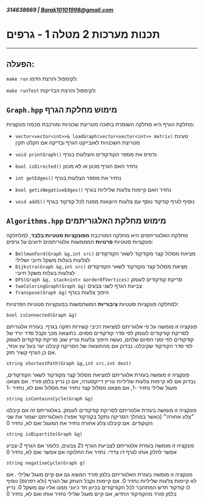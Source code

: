 ##### 314638669 | Barak10101998@gmail.com
# תכנות מערכות 2 מטלה 1  - גרפים
___
הפעלה:
---
```make run``` לקימפול והרצת הדמו:

```make runTest``` לקימפול והרצת הבדיקות:


`Graph.hpp` מימוש מחלקת הגרף
---
מחלקת הגרף היא מחלקה השומרת בתוכה מטריצת שכנויות ומורכבת מכמה פונקציות:

- `vector<vector<int>>& loadGraph(vector<vector<int>> matrix)` טעינת מטריצת השכנויות לאובייקט הגרף ובדיקה אם הקלט תקין 

- `void printGraph()` נדפיס את מספר הקודקודים והצלעות בגרף

- `bool isDirected()` נחזיר האם הגרף מכוון או לא מכוון

- `int getEdges()` נחזיר את מספר הצלעות בגרף

- `bool getisNegativeEdges()` נחזיר האם קיימות צלעות שליליות בגרף

- `void addS()` נוסיף לגרף קודקוד נוסף עם צלעות היוצאות ממנה לכל קודקוד בגרף

`Algorithms.hpp` מימוש מחלקת האלגוריתמים
---

מחלקת האלגוריתמים היא מחלקה המורכבת **מפונקציות סטטיות בלבד**, למלחלקה פונקציות סטטיות **פרטיות** המממשות 
אלגוריתמים ידועים על גרפים:


- `BellmanFord(Graph &g,int src)` מציאת מסלול קצר מקודקוד לשאר הקודקודים לצלעות בעלות משקל חיובי ושלילי
- `Dijkstra(Graph &g,int src)` מציאת מסלול קצר מקודקוד לשאר הקודקודים לצלעות בעלות משקל חיובי
- `DFS(Graph &g, stack<int> &orderOfVertices)` סריקת קודקודים לעומק
- `twoColoringGraph(Graph &g)` צביעת הגרף לשני צבעים
- `Transpose(Graph &g)` היפוך צלעות בגרף

למחלקה פונקציות סטטיות **ציבוריות** המשתמשות בפונקציות סטטיות הפרטיות:

`bool isConnected(Graph &g)`

פונקציה זו מומשה על פי אלגוריתם למציאת רכיבי קשירות חזקה בגרף. 
בעזרת אלגוריתם לסריקת קודקודים לעומק לפי סדר קודקודים מסוים.
כתוצאה מכך נקבל סדר יורד של קודקודים לפי זמני הסיום שלהם, 
נעשה היפוך צלעות
ונריץ שוב סריקת קודקודים לעומק לפי סדר הקודקוד שקיבלנו.
נבדוק אם מהתוצאה של הסריקה קיבלנו יער בעל עץ אחד, אם כן הגרף קשיר חזק.

`string shortestPath(Graph &g,int src,int dest)`

פונקציה זו מומשה בעזרת אלגוריתם למציאת מסלול קצר מקודקוד לשאר הקודקודים,
נבדוק אם לא קיימות צלעות שליליות ונריץ דייקסטרה, אם כן נריץ בלמן פורד. אם מצאנו מעגל שלילי נחזיר -1,
אם מצאנו מסלול קצר נחזיר את מסלול ואם לא, נחזיר -1 

`string isContainsCycle(Graph &g)`

פונקציה זו מומשה בעזרת אלגוריתם לסריקת קודקודים לעומק. באלגוריתם זה אם קיבלנו ״צלע אחורה״ (כאשר במהלך הסריקה נתקל בקודקוד אפור) האלגוריתם ישמור את שני הקוקודים.
אם קיבלנו צלע אחורה נחזיר את המעגל ואם לא, נחזיר 0

`string isBipartite(Graph &g)`

פונקציה זו מומשה בעזרת אלגוריתם לצביעת הגרף ל2 צבעים, כלומר אם הגרף 2-צביע אפשר לחלק אותו לגרף דו צדדי.
נחזיר את החלוקה אם אפשר ואם לא, נחזיר 0

`string negativeCycle(Graph g)`

פונקציה זו מומשה בעזרת האלגוריתם בלמן פורד המוצא גם אם קיים מעגל שלילי .
אם לא קיימות צלעות שליליות נחזיר 0.
אם קיימות
נקבל העתק של הגרף (ולא רפרנס) נוסיף לו קודקוד חדש המתחבר לכל הקודקודים בכיוון חד כיווני ממנו אליו עם משקל 0.
 נריץ בלמן פורד מהקודקוד החדש,
אם קיים מעגל שלילי נחזיר אותו ואם לא, נחזיר 0

